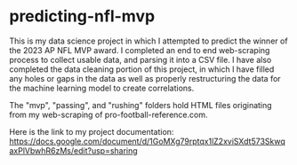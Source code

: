 # predicting-nfl-mvp

This is my data science project in which I attempted to predict the winner of the 2023 AP NFL MVP award. I completed
an end to end web-scraping process to collect usable data, and parsing it into a CSV file.
I have also completed the data cleaning portion of this project, in which I have filled any holes or gaps in the data as well
as properly restructuring the data for the machine learning model to create correlations.

The "mvp", "passing", and "rushing" folders hold HTML files originating from my web-scraping of pro-football-reference.com.

Here is the link to my project documentation: https://docs.google.com/document/d/1GoMXg79rptqx1lZ2xviSXdt573SkwqaxPlVbwhR6zMs/edit?usp=sharing
